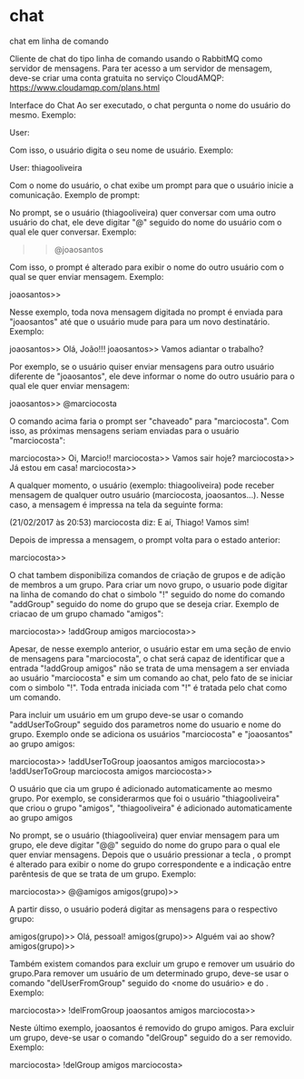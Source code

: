 # chat
chat em linha de comando

Cliente de chat do tipo linha de comando usando o RabbitMQ como servidor de mensagens.
Para ter acesso a um servidor de mensagem, deve-se criar uma conta gratuita no serviço CloudAMQP:
    https://www.cloudamqp.com/plans.html
 
Interface do Chat
Ao ser executado, o chat pergunta o nome do usuário do mesmo. Exemplo:
 
User:

Com isso, o usuário digita o seu nome de usuário. Exemplo:
 
User: thiagooliveira

Com o nome do usuário, o chat exibe um prompt para que o usuário inicie a comunicação. Exemplo de prompt:
 
>>
 
No prompt, se o usuário (thiagooliveira) quer conversar com uma outro usuário do chat, ele deve digitar "@" seguido do nome do usuário com o qual ele quer conversar. Exemplo:
 
>> @joaosantos

Com isso, o prompt é alterado para exibir o nome do outro usuário com o qual se quer enviar mensagem. Exemplo:
 
joaosantos>> 

Nesse exemplo, toda nova mensagem digitada no prompt é enviada para "joaosantos" até que o usuário mude para para um novo destinatário. Exemplo:
 
joaosantos>> Olá, João!!!
joaosantos>> Vamos adiantar o trabalho?

Por exemplo, se o usuário quiser enviar mensagens para outro usuário diferente de "joaosantos", ele deve informar o nome do outro usuário para o qual ele quer enviar mensagem:
 
joaosantos>> @marciocosta
 
O comando acima faria o prompt ser "chaveado" para "marciocosta". Com isso, as próximas mensagens seriam enviadas para o usuário "marciocosta":
 
marciocosta>> Oi, Marcio!!
marciocosta>> Vamos sair hoje?
marciocosta>> Já estou em casa!
marciocosta>>

A qualquer momento, o usuário (exemplo: thiagooliveira) pode receber mensagem de qualquer outro usuário (marciocosta, joaosantos...). Nesse caso, a mensagem é impressa na tela da seguinte forma:
 
(21/02/2017 às 20:53) marciocosta diz: E aí, Thiago! Vamos sim!

Depois de impressa a mensagem, o prompt volta para o estado anterior:
 
marciocosta>> 
  
O chat tambem disponibiliza comandos de criação de grupos e de adição de membros a um grupo.
Para criar um novo grupo, o usuario pode digitar na linha de comando do chat o simbolo "!" seguido do nome do comando "addGroup" seguido do nome do grupo que se deseja criar. Exemplo de criacao de um grupo chamado "amigos":
 
marciocosta>> !addGroup amigos
marciocosta>>
 
Apesar, de nesse exemplo anterior, o usuário estar em uma seção de envio de mensagens para "marciocosta", o chat será capaz de identificar que a entrada "!addGroup amigos" não se trata de uma mensagem a ser enviada ao usuário "marciocosta" e sim um comando ao chat, pelo fato de se iniciar com o simbolo "!". Toda entrada iniciada com "!" é tratada pelo chat como um comando.
 
Para incluir um usuário em um grupo deve-se usar o comando "addUserToGroup" seguido dos parametros nome do usuario e nome do grupo. Exemplo onde se adiciona os usuários "marciocosta" e "joaosantos" ao grupo amigos:
 
marciocosta>> !addUserToGroup joaosantos amigos
marciocosta>> !addUserToGroup marciocosta amigos
marciocosta>>
 
O usuário que cia um grupo é adicionado automaticamente ao mesmo grupo. Por exemplo, se considerarmos que foi o usuário "thiagooliveira" que criou o grupo "amigos", "thiagooliveira" é adicionado  automaticamente ao grupo amigos
 
No prompt, se o usuário (thiagooliveira) quer enviar mensagem para um grupo, ele deve digitar "@@" seguido do nome do grupo para o qual ele quer enviar mensagens. Depois que o usuário pressionar a tecla <ENTER>, o prompt é alterado para exibir o nome do grupo correspondente e a indicação entre parêntesis de que se trata de um grupo. Exemplo:
 
marciocosta>> @@amigos
amigos(grupo)>>  
 
A partir disso, o usuário poderá digitar as mensagens para o respectivo grupo:
 
amigos(grupo)>> Olá, pessoal!
amigos(grupo)>> Alguém vai ao show?
amigos(grupo)>>
  
Também existem comandos para excluir um grupo e remover um usuário do grupo.Para remover um usuário de um determinado grupo, deve-se usar o comando "delUserFromGroup" seguido do <nome do usuário> e do <nome do grupo>. Exemplo:
 
marciocosta>> !delFromGroup joaosantos amigos
marciocosta>>
 
Neste último exemplo, joaosantos é removido do grupo amigos.
Para excluir um grupo, deve-se usar o comando "delGroup" seguido do <nome do grupo> a ser removido. Exemplo:
 
marciocosta> !delGroup amigos
marciocosta>
